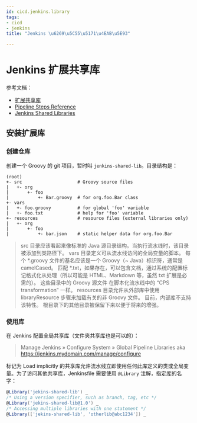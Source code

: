```yaml
---
id: cicd.jenkins.library
tags:
- cicd
- jenkins
title: "Jenkins \u6269\u5C55\u5171\u4EAB\u5E93"

---
```



# Jenkins 扩展共享库
参考文档：

- [扩展共享库](https://www.jenkins.io/zh/doc/book/pipeline/shared-libraries/)
- [Pipeline Steps Reference](https://www.jenkins.io/doc/pipeline/steps/)
- [Jenkins Shared Libraries](https://www.jianshu.com/p/a248dc7e80ea)


## 安装扩展库


### 创建仓库
创建一个 Groovy 的 git 项目，暂时叫 `jenkins-shared-lib`。目录结构是：
```
(root)
+- src                     # Groovy source files
|   +- org
|       +- foo
|           +- Bar.groovy  # for org.foo.Bar class
+- vars
|   +- foo.groovy          # for global 'foo' variable
|   +- foo.txt             # help for 'foo' variable
+- resources               # resource files (external libraries only)
|   +- org
|       +- foo
|           +- bar.json    # static helper data for org.foo.Bar
```
> src 目录应该看起来像标准的 Java 源目录结构。当执行流水线时，该目录被添加到类路径下。
> vars 目录定义可从流水线访问的全局变量的脚本。 每个 *.groovy 文件的基名应该是一个 Groovy（~ Java）标识符，通常是 camelCased。 匹配 *.txt，如果存在，可以包含文档，通过系统的配置标记格式化从处理（所以可能是 HTML、Markdown 等，虽然 txt 扩展是必需的）。
> 这些目录中的 Groovy 源文件 在脚本化流水线中的 “CPS transformation” 一样。
> resources 目录允许从外部库中使用 libraryResource 步骤来加载有关的非 Groovy 文件。 目前，内部库不支持该特性。
> 根目录下的其他目录被保留下来以便于将来的增强。



### 使用库
在 Jenkins 配置全局共享库（文件夹共享库也是可以的）：
> Manage Jenkins » Configure System » Global Pipeline Libraries
> aka https://jenkins.mydomain.com/manage/configure

标记为 Load implicitly 的共享库允许流水线立即使用任何此库定义的类或全局变量。为了访问其他共享库，Jenkinsfile 需要使用 `@Library` 注解，指定库的名字：
```groovy
@Library('jekins-shared-lib') _
/* Using a version specifier, such as branch, tag, etc */
@Library('jekins-shared-lib@1.0') _
/* Accessing multiple libraries with one statement */
@Library(['jekins-shared-lib', 'otherlib@abc1234']) _
```


